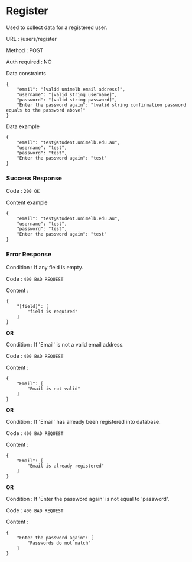 # Register

Used to collect data for a registered user.

URL : /users/register

Method : POST

Auth required : NO

Data constraints

    {
        "email": "[valid unimelb email address]",
        "username": "[valid string username]",
        "password": "[valid string password]",
        "Enter the password again": "[valid string confirmation password equals to the password above]"
    }
Data example

    {
        "email": "test@student.unimelb.edu.au",
        "username": "test",
        "password": "test",
        "Enter the password again": "test"
    }


### Success Response

Code : `200 OK`

Content example

    {
        "email": "test@student.unimelb.edu.au",
        "username": "test",
        "password": "test",
        "Enter the password again": "test"
    }

### Error Response

Condition : If any field is empty.

Code : `400 BAD REQUEST`

Content :

    {
        "[field]": [
            "field is required"
        ]
    }
   
**OR**

Condition : If 'Email' is not a valid email address.

Code : `400 BAD REQUEST`

Content :

    {
        "Email": [
            "Email is not valid"
        ]
    }

**OR**

Condition : If 'Email' has already been registered into database.

Code : `400 BAD REQUEST`

Content :

    {
        "Email": [
            "Email is already registered"
        ]
    }

**OR**

Condition : If 'Enter the password again' is not equal to 'password'.

Code : `400 BAD REQUEST`

Content :

    {
        "Enter the password again": [
            "Passwords do not match"
        ]
    }
